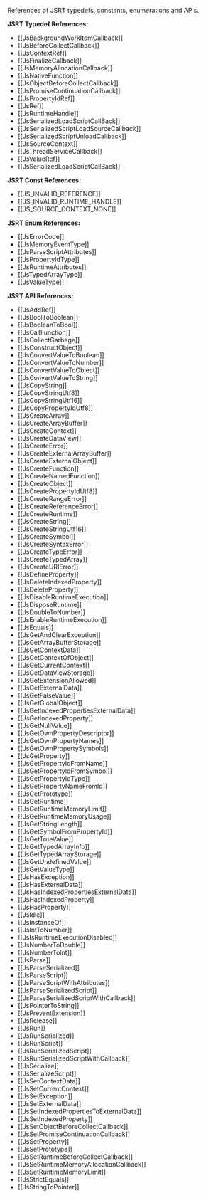 References of JSRT typedefs, constants, enumerations and APIs. 

**JSRT Typedef References:**
* [[JsBackgroundWorkItemCallback]]
* [[JsBeforeCollectCallback]]
* [[JsContextRef]]
* [[JsFinalizeCallback]]
* [[JsMemoryAllocationCallback]]
* [[JsNativeFunction]]
* [[JsObjectBeforeCollectCallback]]
* [[JsPromiseContinuationCallback]]
* [[JsPropertyIdRef]]
* [[JsRef]]
* [[JsRuntimeHandle]]
* [[JsSerializedLoadScriptCallBack]]
* [[JsSerializedScriptLoadSourceCallback]]
* [[JsSerializedScriptUnloadCallback]]
* [[JsSourceContext]]
* [[JsThreadServiceCallback]]
* [[JsValueRef]]
* [[JsSerializedLoadScriptCallBack]]

**JSRT Const References:**
* [[JS_INVALID_REFERENCE]]
* [[JS_INVALID_RUNTIME_HANDLE]]
* [[JS_SOURCE_CONTEXT_NONE]]

**JSRT Enum References:**
* [[JsErrorCode]]
* [[JsMemoryEventType]]
* [[JsParseScriptAttributes]]
* [[JsPropertyIdType]]
* [[JsRuntimeAttributes]]
* [[JsTypedArrayType]]
* [[JsValueType]]

**JSRT API References:**
* [[JsAddRef]]
* [[JsBoolToBoolean]]
* [[JsBooleanToBool]]
* [[JsCallFunction]]
* [[JsCollectGarbage]]
* [[JsConstructObject]]
* [[JsConvertValueToBoolean]]
* [[JsConvertValueToNumber]]
* [[JsConvertValueToObject]]
* [[JsConvertValueToString]]
* [[JsCopyString]]
* [[JsCopyStringUtf8]]
* [[JsCopyStringUtf16]]
* [[JsCopyPropertyIdUtf8]]
* [[JsCreateArray]]
* [[JsCreateArrayBuffer]]
* [[JsCreateContext]]
* [[JsCreateDataView]]
* [[JsCreateError]]
* [[JsCreateExternalArrayBuffer]]
* [[JsCreateExternalObject]]
* [[JsCreateFunction]]
* [[JsCreateNamedFunction]]
* [[JsCreateObject]]
* [[JsCreatePropertyIdUtf8]]
* [[JsCreateRangeError]]
* [[JsCreateReferenceError]]
* [[JsCreateRuntime]]
* [[JsCreateString]]
* [[JsCreateStringUtf16]]
* [[JsCreateSymbol]]
* [[JsCreateSyntaxError]]
* [[JsCreateTypeError]]
* [[JsCreateTypedArray]]
* [[JsCreateURIError]]
* [[JsDefineProperty]]
* [[JsDeleteIndexedProperty]]
* [[JsDeleteProperty]]
* [[JsDisableRuntimeExecution]]
* [[JsDisposeRuntime]]
* [[JsDoubleToNumber]]
* [[JsEnableRuntimeExecution]]
* [[JsEquals]]
* [[JsGetAndClearException]]
* [[JsGetArrayBufferStorage]]
* [[JsGetContextData]]
* [[JsGetContextOfObject]]
* [[JsGetCurrentContext]]
* [[JsGetDataViewStorage]]
* [[JsGetExtensionAllowed]]
* [[JsGetExternalData]]
* [[JsGetFalseValue]]
* [[JsGetGlobalObject]]
* [[JsGetIndexedPropertiesExternalData]]
* [[JsGetIndexedProperty]]
* [[JsGetNullValue]]
* [[JsGetOwnPropertyDescriptor]]
* [[JsGetOwnPropertyNames]]
* [[JsGetOwnPropertySymbols]]
* [[JsGetProperty]]
* [[JsGetPropertyIdFromName]]
* [[JsGetPropertyIdFromSymbol]]
* [[JsGetPropertyIdType]]
* [[JsGetPropertyNameFromId]]
* [[JsGetPrototype]]
* [[JsGetRuntime]]
* [[JsGetRuntimeMemoryLimit]]
* [[JsGetRuntimeMemoryUsage]]
* [[JsGetStringLength]]
* [[JsGetSymbolFromPropertyId]]
* [[JsGetTrueValue]]
* [[JsGetTypedArrayInfo]]
* [[JsGetTypedArrayStorage]]
* [[JsGetUndefinedValue]]
* [[JsGetValueType]]
* [[JsHasException]]
* [[JsHasExternalData]]
* [[JsHasIndexedPropertiesExternalData]]
* [[JsHasIndexedProperty]]
* [[JsHasProperty]]
* [[JsIdle]]
* [[JsInstanceOf]]
* [[JsIntToNumber]]
* [[JsIsRuntimeExecutionDisabled]]
* [[JsNumberToDouble]]
* [[JsNumberToInt]]
* [[JsParse]]
* [[JsParseSerialized]]
* [[JsParseScript]]
* [[JsParseScriptWithAttributes]]
* [[JsParseSerializedScript]]
* [[JsParseSerializedScriptWithCallback]]
* [[JsPointerToString]]
* [[JsPreventExtension]]
* [[JsRelease]]
* [[JsRun]]
* [[JsRunSerialized]]
* [[JsRunScript]]
* [[JsRunSerializedScript]]
* [[JsRunSerializedScriptWithCallback]]
* [[JsSerialize]]
* [[JsSerializeScript]]
* [[JsSetContextData]]
* [[JsSetCurrentContext]]
* [[JsSetException]]
* [[JsSetExternalData]]
* [[JsSetIndexedPropertiesToExternalData]]
* [[JsSetIndexedProperty]]
* [[JsSetObjectBeforeCollectCallback]]
* [[JsSetPromiseContinuationCallback]]
* [[JsSetProperty]]
* [[JsSetPrototype]]
* [[JsSetRuntimeBeforeCollectCallback]]
* [[JsSetRuntimeMemoryAllocationCallback]]
* [[JsSetRuntimeMemoryLimit]]
* [[JsStrictEquals]]
* [[JsStringToPointer]]

